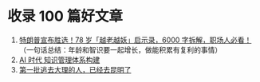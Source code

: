 # 收录 100 篇好文章

1. [特朗普宣布胜选！78 岁「越老越妖」启示录，6000 字拆解，职场人必看！](https://mp.weixin.qq.com/s/9K567S3VRoXeclPYzFJM-w)（一句话总结：年龄和智识要一起增长，做能积累有复利的事情）
2. [AI 时代 知识管理体系构建](https://vxc3hj17dym.feishu.cn/wiki/Il1GwwMebiCLvlkSZxJcgGX3nVd)
3. [第一批逃去大理的人，已经去昆明了](https://mp.weixin.qq.com/s/8gtD59k7sMv-Cna_w1Y7FA)
